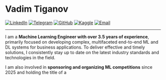 # Vadim Tiganov

[![LinkedIn](https://img.shields.io/badge/LinkedIn-0077B5?style=for-the-badge&logo=linkedin&logoColor=white)](https://www.linkedin.com/in/tiganoviv/)
[![Telegram](https://img.shields.io/badge/Telegram-2CA5E0?style=for-the-badge&logo=telegram&logoColor=white)](https://t.me/tiganoviv)
[![GitHub](https://img.shields.io/badge/GitHub-100000?style=for-the-badge&logo=github&logoColor=white)](https://github.com/tiganoviv)
[![Kaggle](https://img.shields.io/badge/Kaggle-20BEFF?style=for-the-badge&logo=kaggle&logoColor=white)](https://kaggle.com/tiganoviv)
[![Email](https://img.shields.io/badge/Gmail-D14836?style=for-the-badge&logo=gmail&logoColor=white)](mailto:tiganoviv@gmail.com)

---

I am a **Machine Learning Engineer with over 3.5 years of experience**, primarily focused on developing complex, multifaceted end-to-end ML and DL systems for business applications. To deliver effective and timely solutions, I consistently stay up to date on the latest industry standards and technologies in the field.

I am also involved in **sponsoring and organizing ML competitions** since 2025 and holding the title of a 